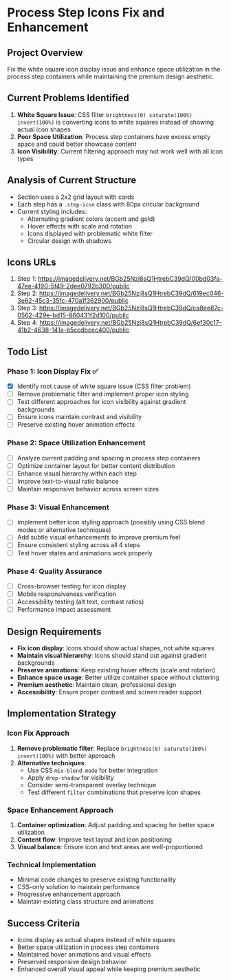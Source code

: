 # Process Step Icons Fix and Enhancement

## Project Overview
Fix the white square icon display issue and enhance space utilization in the process step containers while maintaining the premium design aesthetic.

## Current Problems Identified
1. **White Square Issue**: CSS filter `brightness(0) saturate(100%) invert(100%)` is converting icons to white squares instead of showing actual icon shapes
2. **Poor Space Utilization**: Process step containers have excess empty space and could better showcase content
3. **Icon Visibility**: Current filtering approach may not work well with all icon types

## Analysis of Current Structure
- Section uses a 2x2 grid layout with cards
- Each step has a `.step-icon` class with 80px circular background
- Current styling includes:
  - Alternating gradient colors (accent and gold)
  - Hover effects with scale and rotation
  - Icons displayed with problematic white filter
  - Circular design with shadows

## Icons URLs
1. Step 1: https://imagedelivery.net/BGb25Nzj8sQ1HtrebC39dQ/00bd03fa-47ee-4190-5f49-2dee0792b300/public
2. Step 2: https://imagedelivery.net/BGb25Nzj8sQ1HtrebC39dQ/619ec046-3e62-45c3-35fc-470a1f362900/public
3. Step 3: https://imagedelivery.net/BGb25Nzj8sQ1HtrebC39dQ/ca8ee87c-0562-429e-bd15-860431f2d100/public
4. Step 4: https://imagedelivery.net/BGb25Nzj8sQ1HtrebC39dQ/6ef30c17-41b2-4638-141a-b5ccdbcec400/public

## Todo List

### Phase 1: Icon Display Fix ✅
- [x] Identify root cause of white square issue (CSS filter problem)
- [ ] Remove problematic filter and implement proper icon styling
- [ ] Test different approaches for icon visibility against gradient backgrounds
- [ ] Ensure icons maintain contrast and visibility
- [ ] Preserve existing hover animation effects

### Phase 2: Space Utilization Enhancement
- [ ] Analyze current padding and spacing in process step containers
- [ ] Optimize container layout for better content distribution
- [ ] Enhance visual hierarchy within each step
- [ ] Improve text-to-visual ratio balance
- [ ] Maintain responsive behavior across screen sizes

### Phase 3: Visual Enhancement
- [ ] Implement better icon styling approach (possibly using CSS blend modes or alternative techniques)
- [ ] Add subtle visual enhancements to improve premium feel
- [ ] Ensure consistent styling across all 4 steps
- [ ] Test hover states and animations work properly

### Phase 4: Quality Assurance
- [ ] Cross-browser testing for icon display
- [ ] Mobile responsiveness verification
- [ ] Accessibility testing (alt text, contrast ratios)
- [ ] Performance impact assessment

## Design Requirements
- **Fix icon display**: Icons should show actual shapes, not white squares
- **Maintain visual hierarchy**: Icons should stand out against gradient backgrounds
- **Preserve animations**: Keep existing hover effects (scale and rotation)
- **Enhance space usage**: Better utilize container space without cluttering
- **Premium aesthetic**: Maintain clean, professional design
- **Accessibility**: Ensure proper contrast and screen reader support

## Implementation Strategy

### Icon Fix Approach
1. **Remove problematic filter**: Replace `brightness(0) saturate(100%) invert(100%)` with better approach
2. **Alternative techniques**: 
   - Use CSS `mix-blend-mode` for better integration
   - Apply `drop-shadow` for visibility
   - Consider semi-transparent overlay technique
   - Test different `filter` combinations that preserve icon shapes

### Space Enhancement Approach
1. **Container optimization**: Adjust padding and spacing for better space utilization
2. **Content flow**: Improve text layout and icon positioning
3. **Visual balance**: Ensure icon and text areas are well-proportioned

### Technical Implementation
- Minimal code changes to preserve existing functionality
- CSS-only solution to maintain performance
- Progressive enhancement approach
- Maintain existing class structure and animations

## Success Criteria
- Icons display as actual shapes instead of white squares
- Better space utilization in process step containers
- Maintained hover animations and visual effects
- Preserved responsive design behavior
- Enhanced overall visual appeal while keeping premium aesthetic